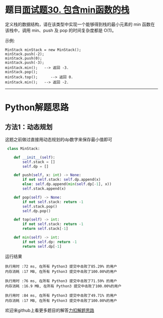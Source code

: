 # 题目[面试题30. 包含min函数的栈](https://leetcode-cn.com/problems/bao-han-minhan-shu-de-zhan-lcof/)

定义栈的数据结构，请在该类型中实现一个能够得到栈的最小元素的 min 函数在该栈中，调用 min、push 及 pop 的时间复杂度都是 O(1)。



示例:

```
MinStack minStack = new MinStack();
minStack.push(-2);
minStack.push(0);
minStack.push(-3);
minStack.min();   --> 返回 -3.
minStack.pop();
minStack.top();      --> 返回 0.
minStack.min();   --> 返回 -2.
```



*****

# Python解题思路

## 方法1：动态规划

这题之前做过直接用动态规划的dp数字来保存最小值即可

```python
 class MinStack:

    def __init__(self):
        self.stack = []
        self.dp = []

    def push(self, x: int) -> None:
        if not self.stack: self.dp.append(x)
        else: self.dp.append(min(self.dp[-1], x))
        self.stack.append(x)

    def pop(self) -> None:
        if not self.stack: return -1
        self.stack.pop()
        self.dp.pop()

    def top(self) -> int:
        if not self.stack: return -1
        return self.stack[-1]

    def min(self) -> int:
        if not self.dp: return -1
        return self.dp[-1]
```

运行结果

```
执行用时 :72 ms, 在所有 Python3 提交中击败了85.29% 的用户
内存消耗 :17 MB, 在所有 Python3 提交中击败了100.00%的用户

执行用时 :76 ms, 在所有 Python3 提交中击败了71.59% 的用户
内存消耗 :16.9 MB, 在所有 Python3 提交中击败了100.00%的用户

执行用时 :84 ms, 在所有 Python3 提交中击败了49.71% 的用户
内存消耗 :17 MB, 在所有 Python3 提交中击败了100.00%的用户
```

欢迎来github上看更多题目的解答[力扣解题思路](https://github.com/WRAllen/LeetCode)

  